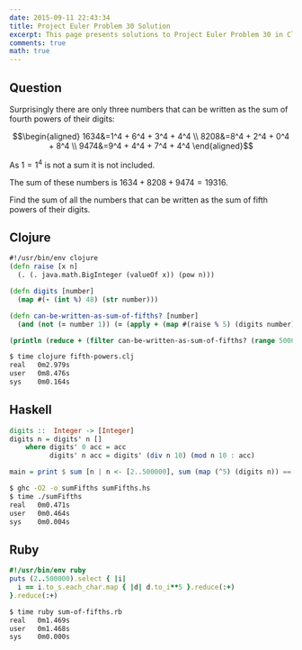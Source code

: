 ```yaml
---
date: 2015-09-11 22:43:34
title: Project Euler Problem 30 Solution
excerpt: This page presents solutions to Project Euler Problem 30 in Clojure, Haskell and Ruby.
comments: true
math: true
---
```



## Question

Surprisingly there are only three numbers that can be 
written as the sum of fourth powers of their digits:

$$\begin{aligned}
1634&=1^4 + 6^4 + 3^4 + 4^4 \\
8208&=8^4 + 2^4 + 0^4 + 8^4 \\
9474&=9^4 + 4^4 + 7^4 + 4^4
\end{aligned}$$

As $1=1^4$ is not a sum it is not included.

The sum of these numbers is $1634+8208+9474=19316$.

Find the sum of all the numbers that can be written as 
the sum of fifth powers of their digits.






## Clojure

```clojure
#!/usr/bin/env clojure
(defn raise [x n]
  (. (. java.math.BigInteger (valueOf x)) (pow n)))

(defn digits [number]
  (map #(- (int %) 48) (str number))) 

(defn can-be-written-as-sum-of-fifths? [number]
  (and (not (= number 1)) (= (apply + (map #(raise % 5) (digits number))) number)))

(println (reduce + (filter can-be-written-as-sum-of-fifths? (range 500000))))
```


```bash
$ time clojure fifth-powers.clj
real   0m2.979s
user   0m8.476s
sys    0m0.164s
```



## Haskell

```haskell
digits ::  Integer -> [Integer]
digits n = digits' n []
    where digits' 0 acc = acc
          digits' n acc = digits' (div n 10) (mod n 10 : acc)

main = print $ sum [n | n <- [2..500000], sum (map (^5) (digits n)) == n]
```


```bash
$ ghc -O2 -o sumFifths sumFifths.hs
$ time ./sumFifths
real   0m0.471s
user   0m0.464s
sys    0m0.004s
```



## Ruby

```ruby
#!/usr/bin/env ruby
puts (2..500000).select { |i|
  i == i.to_s.each_char.map { |d| d.to_i**5 }.reduce(:+)
}.reduce(:+)
```


```bash
$ time ruby sum-of-fifths.rb
real   0m1.469s
user   0m1.468s
sys    0m0.000s
```



